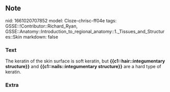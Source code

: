 ## Note
nid: 1661020707852
model: Cloze-chrisc-ff04e
tags: GSSE::!Contributor::Richard_Ryan, GSSE::Anatomy::Introduction_to_regional_anatomy::1._Tissues_and_Structures::Skin
markdown: false

### Text
<div class="toggle">
  The keratin of the skin surface is soft keratin, but
  <strong>{{c1::hair::integumentary structure}}</strong> and
  <strong>{{c1::nails</strong><strong>::integumentary
  structure</strong><strong>}}</strong> are a hard type of keratin.
</div>

### Extra

